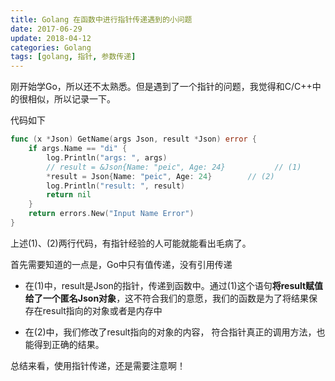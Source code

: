 ```yaml
---
title: Golang 在函数中进行指针传递遇到的小问题
date: 2017-06-29
update: 2018-04-12
categories: Golang
tags: [golang, 指针, 参数传递]
---
```


刚开始学Go，所以还不太熟悉。但是遇到了一个指针的问题，我觉得和C/C++中的很相似，所以记录一下。

<!--more-->

代码如下

```go
func (x *Json) GetName(args Json, result *Json) error {
	if args.Name == "di" {
		log.Println("args: ", args)
		// result = &Json{Name: "peic", Age: 24}           // (1)
        *result = Json{Name: "peic", Age: 24}        // (2)
		log.Println("result: ", result)
		return nil
	}
	return errors.New("Input Name Error")
}
```

上述(1)、(2)两行代码，有指针经验的人可能就能看出毛病了。

首先需要知道的一点是，Go中只有值传递，没有引用传递

* 在(1)中，result是Json的指针，传递到函数中。通过(1)这个语句**将result赋值给了一个匿名Json对象**，这不符合我们的意愿，我们的函数是为了将结果保存在result指向的对象或者是内存中

* 在(2)中，我们修改了result指向的对象的内容， 符合指针真正的调用方法，也能得到正确的结果。

总结来看，使用指针传递，还是需要注意啊！